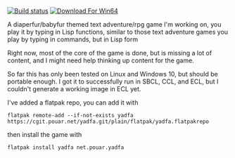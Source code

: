 [![Build status](https://img.shields.io/appveyor/ci/pouar/yadfa/master.svg?style=plastic&logo=appveyor&label=appveyor)](https://ci.appveyor.com/project/pouar/yadfa/branch/master)
[![Download For Win64](https://img.shields.io/badge/dynamic/json.svg?label=download&url=https%3A%2F%2Fapi.bintray.com%2Fpackages%2Fpouar%2Fyadfa-generic%2Fwin64%2Fversions%2F_latest&query=name&colorB=blue&style=plastic&logo=windows)](https://bintray.com/pouar/yadfa-generic/win64/_latestVersion)

A diaperfur/babyfur themed text adventure/rpg game I'm working on, you play it by typing in Lisp functions, similar to those text adventure games you play by typing in commands, but in Lisp form

Right now, most of the core of the game is done, but is missing a lot of content, and I might need help thinking up content for the game.

So far this has only been tested on Linux and Windows 10, but should be portable enough. I got it to successfully run in SBCL, CCL, and ECL, but I couldn't generate a working image in ECL yet.

I've added a flatpak repo, you can add it with

```
flatpak remote-add --if-not-exists yadfa https://cgit.pouar.net/yadfa.git/plain/flatpak/yadfa.flatpakrepo
```

then install the game with

```
flatpak install yadfa net.pouar.yadfa
```
